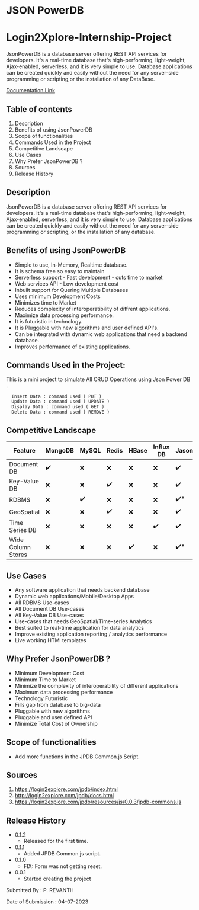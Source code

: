 # JSON PowerDB
# Login2Xplore-Internship-Project
JsonPowerDB is a database server offering REST API services for developers. It's a real-time database that's high-performing, light-weight, Ajax-enabled, serverless, and it is very simple to use. Database applications can be created quickly and easily without the need for any server-side programming or scripting,or the installation of any DataBase.

[Documentation Link](http://login2explore.com/jpdb/docs.html)

## Table of contents

1. Description
2. Benefits of using JsonPowerDB
3. Scope of functionalities
4. Commands Used in the Project
5. Competitive Landscape
6. Use Cases
7. Why Prefer JsonPowerDB ?
8. Sources
9. Release History

## Description

JsonPowerDB is a database server offering REST API services for developers. It's a real-time database that's high-performing, light-weight, Ajax-enabled, serverless, and it is very simple to use. Database applications can be created quickly and easily without the need for any server-side programming or scripting, or the installation of any database.

## Benefits of using JsonPowerDB

- Simple to use, In-Memory, Realtime database.
- It is schema free so easy to maintain
- Serverless support - Fast development - cuts time to market
- Web services API - Low development cost
- Inbuilt support for Quering Multiple Databases
- Uses minimum Development Costs
- Minimizes time to Market
- Reduces complexity of interoperatibility of diffrent applications.
- Maximize data processing performance.
- It is futuristic in technology.
- It is Pluggable with new algorithms and user defined API's.
- Can be integrated with dynamic web applications that need a backend database.
- Improves performance of existing applications.

## Commands Used in the Project:
  This is a mini project to simulate All CRUD Operations using Json Power DB .

      Insert Data : command used ( PUT )
      Update Data : command used ( UPDATE )
      Display Data : command used ( GET )
      Delete Data : command used ( REMOVE )

## Competitive Landscape
|Feature| MongoDB | MySQL | Redis | HBase | Influx DB | JasonPowerDB |
|--|--|--|--|--|--|--|
| Document DB | ✔️ | ❌ | ❌ | ❌ | ❌ | ✔️ |
| Key-Value DB | ❌ | ❌ | ✔️ | ❌ | ❌ | ✔️ |
| RDBMS | ❌ | ✔️ | ❌ | ❌ | ❌ | ✔️* |
| GeoSpatial | ❌ | ❌ | ✔️ | ❌ | ❌ | ✔️ |
| Time Series DB | ❌ | ❌ | ❌ | ❌ | ✔️ | ✔️ |
| Wide Column Stores | ❌ | ❌ | ❌ | ✔️ | ❌ | ✔️* |

## Use Cases
- Any software application that needs backend database
- Dynamic web applications/Mobile/Desktop Apps
- All RDBMS Use-cases
- All Document DB Use-cases
- All Key-Value DB Use-cases
- Use-cases that needs GeoSpatial/Time-series Analytics
- Best suited to real-time application for data analytics
- Improve existing application reporting / analytics performance
- Live working HTMl templates

## Why Prefer JsonPowerDB ?
- Minimum Development Cost
- Minimum Time to Market
- Minimize the complexity of interoperability of different applications
- Maximum data processing performance
- Technology Futuristic
- Fills gap from database to big-data
- Pluggable with new algorithms
- Pluggable and user defined API
- Minimize Total Cost of Ownership


## Scope of functionalities
- Add more functions in the JPDB Common.js Script.

## Sources
1. https://login2explore.com/jpdb/index.html
2. http://login2explore.com/jpdb/docs.html
3. https://login2explore.com/jpdb/resources/js/0.0.3/jpdb-commons.js

## Release History

* 0.1.2
    * Released for the first time.
* 0.1.1
    * Added JPDB Common.js script.
* 0.1.0
    * FIX: Form was not getting reset.
* 0.0.1
    * Started creating the project
 
Submitted By : P. REVANTH


Date of Submission : 04-07-2023

  
